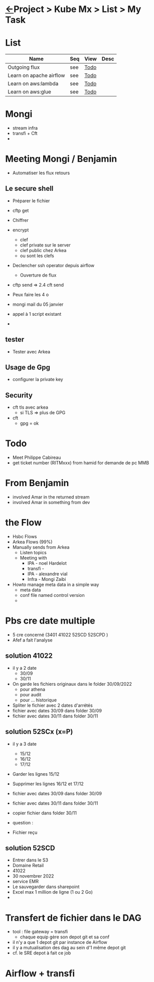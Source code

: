 <head><link rel="stylesheet" href="../../../../md.css"/></head>


[//]: #(Reference)
[Repo_Readme]:    ../list/todo_list.md

# [&larr;][Repo_Readme]Project > Kube Mx > List > My Task

[//]: #(Reference)
[Repo_Readme]:    ../README.md

[Task_Todo]:     ../todo/task_todo.md
[Question_Todo]: ../todo/question_todo.md
[Dat_Todo]:      ../todo/dat_todo.md
[Cra_Todo]:      ../todo/cra_todo.md
[Env_List]:      ../list/env_list.md



# List
|Name|Seq|View|Desc|
|-|-|-|-|
|Outgoing flux|see|[Todo][Cra_Todo]
|Learn on apache airflow|see|[Todo][Question_Todo]
|Learn on aws:lambda|see|[Todo][Question_Todo]
|Learn on aws:glue|see|[Todo][Question_Todo]

# Mongi
- stream infra
- transfi + Cft
- 

# Meeting Mongi / Benjamin
- Automatiser les flux retours

## Le secure shell

- Préparer le fichier
- cftp get
- Chiffrer
- encrypt
  - clef
   - clef private sur le server
   - clef public chez Arkea
   - ou sont les clefs
- Declencher ssh operator depuis airflow
  - Ouverture de flux


- cftp send => 2.4 cft send
- Peux faire les 4 o
- mongi mail du 05 janvier
- appel à 1 script existant
 - 

## tester
- Tester avec Arkea 

## Usage de Gpg
- configurer la private key



## Security
 - cft tls avec arkea
   - si TLS => plus de GPG
 - cft 
   - gpg = ok



# Todo
- Meet Philippe Cabireau
- get ticket number (RITMxxx) from hamid for demande de pc MMB

# From Benjamin
- involved Amar in the returned stream
- involved Amar in something from dev

# the Flow
- Hsbc Flows
- Arkea Flows (99%)
- Manually sends from Arkea
  - Listen topics 
  - Meeting with
    -  IPA - noel Hardelot
      - transfi - 
    -  IPA - alexandre vial
    -  Infra - Mongi Zaibi
- Howto manage meta data in a simple way
  - meta data
  - conf file named control version
  - 


# Pbs cre date multiple
- 5 cre concerné (3401 41022 52SCD 52SCPD )
- Afef a fait l'analyse
## solution 41022
- il y a 2 date
  - 30/09
  - 30/11
- On garde les fichiers originaux dans le folder 30/09/2022
  - pour athena
  - pour audit
  - pour ... historique
- Spliter le fichier avec 2 dates d'arrétés
 - fichier avec dates 30/09 dans folder 30/09
 - fichier avec dates 30/11 dans folder 30/11

## solution 52SCx (x=P)
- il y a 3 date
  - 15/12
  - 16/12
  - 17/12
- Garder les lignes 15/12
- Supprimer les lignes 16/12 et 17/12
 - fichier avec dates 30/09 dans folder 30/09
 - fichier avec dates 30/11 dans folder 30/11
- copier fichier dans folder 30/11
- question : 

- Fichier reçu 


## solution 52SCD

- Entrer dans le S3
- Domaine Retail
- 41022
- 30 novembrer 2022
- service EMR 
- Le sauvegarder dans sharepoint
- Excel max 1 million de ligne (1 ou 2 Go)
- 

# Transfert de fichier dans le DAG
- tool : file gateway = transfi
  - chaque equip gère son depot git et sa conf
- il n'y a que 1 depot git par instance de Airflow
- il y a mutualisation des dag au sein d'1 même depot git
- cf. le SRE depot à fait ce job

# Airflow + transfi
  